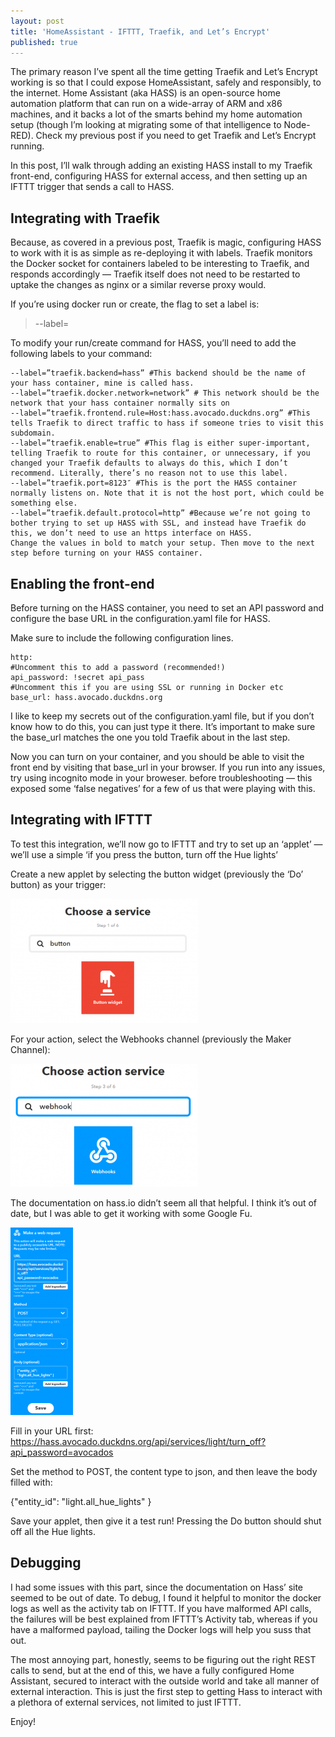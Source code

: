 ```yaml
---
layout: post
title: 'HomeAssistant - IFTTT, Traefik, and Let’s Encrypt'
published: true
---
```



The primary reason I’ve spent all the time getting Traefik and Let’s Encrypt working is so that I could expose HomeAssistant, safely and responsibly, to the internet. Home Assistant (aka HASS) is an open-source home automation platform that can run on a wide-array of ARM and x86 machines, and it backs a lot of the smarts behind my home automation setup (though I’m looking at migrating some of that intelligence to Node-RED). Check my previous post if you need to get Traefik and Let’s Encrypt running.

In this post, I’ll walk through adding an existing HASS install to my Traefik front-end, configuring HASS for external access, and then setting up an IFTTT trigger that sends a call to HASS.

## Integrating with Traefik
Because, as covered in a previous post, Traefik is magic, configuring HASS to work with it is as simple as re-deploying it with labels. Traefik monitors the Docker socket for containers labeled to be interesting to Traefik, and responds accordingly — Traefik itself does not need to be restarted to uptake the changes as nginx or a similar reverse proxy would.

If you’re using docker run or create, the flag to set a label is: 

> --label=

To modify your run/create command for HASS, you’ll need to add the following labels to your command:

    --label=”traefik.backend=hass” #This backend should be the name of your hass container, mine is called hass.
    --label=”traefik.docker.network=network” # This network should be the network that your hass container normally sits on
    --label=”traefik.frontend.rule=Host:hass.avocado.duckdns.org” #This tells Traefik to direct traffic to hass if someone tries to visit this subdomain.
    --label=”traefik.enable=true” #This flag is either super-important, telling Traefik to route for this container, or unnecessary, if you changed your Traefik defaults to always do this, which I don’t recommend. Literally, there’s no reason not to use this label.
    --label=”traefik.port=8123″ #This is the port the HASS container normally listens on. Note that it is not the host port, which could be something else.
    --label=”traefik.default.protocol=http” #Because we’re not going to bother trying to set up HASS with SSL, and instead have Traefik do this, we don’t need to use an https interface on HASS.
    Change the values in bold to match your setup. Then move to the next step before turning on your HASS container.


## Enabling the front-end
Before turning on the HASS container, you need to set an API password and configure the base URL in the configuration.yaml file for HASS.

Make sure to include the following configuration lines.

    http: 
    #Uncomment this to add a password (recommended!)   
    api_password: !secret api_pass 
    #Uncomment this if you are using SSL or running in Docker etc
    base_url: hass.avocado.duckdns.org

I like to keep my secrets out of the configuration.yaml file, but if you don’t know how to do this, you can just type it there. It’s important to make sure the base_url matches the one you told Traefik about in the last step.

Now you can turn on your container, and you should be able to visit the front end by visiting that base_url in your browser. If you run into any issues, try using incognito mode in your broweser. before troubleshooting — this exposed some ‘false negatives’ for a few of us that were playing with this.

## Integrating with IFTTT
To test this integration, we’ll now go to IFTTT and try to set up an ‘applet’ — we’ll use a simple ‘if you press the button, turn off the Hue lights’

Create a new applet by selecting the button widget (previously the ‘Do’ button) as your trigger:

![2018-01-07-18_47_09-Make-an-Applet-IFTTT-300x199.png](2018-01-07-18_47_09-Make-an-Applet-IFTTT-300x199.png)

For your action, select the Webhooks channel (previously the Maker Channel):

![2018-01-07-18_48_17-Make-an-Applet-IFTTT-300x197.png](2018-01-07-18_48_17-Make-an-Applet-IFTTT-300x197.png)

The documentation on hass.io didn’t seem all that helpful. I think it’s out of date, but I was able to get it working with some Google Fu.

![2018-01-07-19_31_23-Turn-off-lights-on-button-press-IFTTT-100x300.png](2018-01-07-19_31_23-Turn-off-lights-on-button-press-IFTTT-100x300.png)


Fill in your URL first: https://hass.avocado.duckdns.org/api/services/light/turn_off?api_password=avocados

Set the method to POST, the content type to json, and then leave the body filled with:

{"entity_id": "light.all_hue_lights" }

Save your applet, then give it a test run! Pressing the Do button should shut off all the Hue lights.

## Debugging
I had some issues with this part, since the documentation on Hass’ site seemed to be out of date. To debug, I found it helpful to monitor the docker logs as well as the activity tab on IFTTT. If you have malformed API calls, the failures will be best explained from IFTTT’s Activity tab, whereas if you have a malformed payload, tailing the Docker logs will help you suss that out.

The most annoying part, honestly, seems to be figuring out the right REST calls to send, but at the end of this, we have a fully configured Home Assistant, secured to interact with the outside world and take all manner of external interaction. This is just the first step to getting Hass to interact with a plethora of external services, not limited to just IFTTT.

Enjoy!
